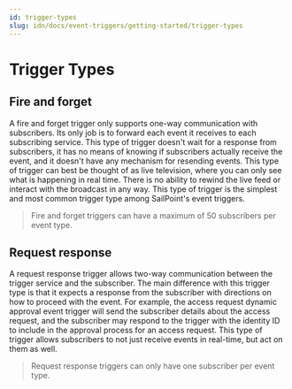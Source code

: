 ```yaml
---
id: trigger-types
slug: idn/docs/event-triggers/getting-started/trigger-types
---
```


# Trigger Types

## Fire and forget

A fire and forget trigger only supports one-way communication with subscribers.  Its only job is to forward each event it receives to each subscribing service.  This type of trigger doesn't wait for a response from subscribers, it has no means of knowing if subscribers actually receive the event, and it doesn't have any mechanism for resending events.  This type of trigger can best be thought of as live television, where you can only see what is happening in real time.  There is no ability to rewind the live feed or interact with the broadcast in any way.  This type of trigger is the simplest and most common trigger type among SailPoint's event triggers.  

> Fire and forget triggers can have a maximum of 50 subscribers per event type.

## Request response

A request response trigger allows two-way communication between the trigger service and the subscriber.  The main difference with this trigger type is that it expects a response from the subscriber with directions on how to proceed with the event.  For example, the access request dynamic approval event trigger will send the subscriber details about the access request, and the subscriber may respond to the trigger with the identity ID to include in the approval process for an access request.  This type of trigger allows subscribers to not just receive events in real-time, but act on them as well.

> Request response triggers can only have one subscriber per event type.
